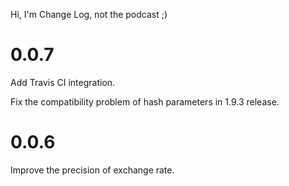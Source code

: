 Hi, I'm Change Log, not the podcast ;)

0.0.7
=

Add Travis CI integration.

Fix the compatibility problem of hash parameters in 1.9.3 release.

0.0.6
=
Improve the precision of exchange rate.
